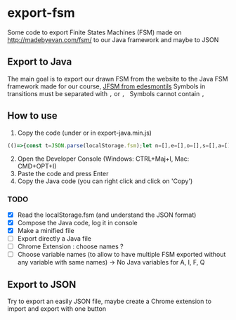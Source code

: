 # export-fsm
Some code to export Finite States Machines (FSM) made on http://madebyevan.com/fsm/ to our Java framework and maybe to JSON

## Export to Java
The main goal is to export our drawn FSM from the website to the Java FSM framework made for our course, [JFSM from edesmontils](https://github.com/edesmontils/JFSM)
Symbols in transitions must be separated with `,` or `, `
Symbols cannot contain `,`

## How to use
1. Copy the code (under or in export-java.min.js)
```javascript
(()=>{const t=JSON.parse(localStorage.fsm);let n=[],e=[],o=[],s=[],a=[];t.nodes.forEach(t=>{e.push(t.text),t.isAcceptState&&s.push(t.text)}),t.links.forEach(e=>{"StartLink"===e.type?o.push(t.nodes[e.node].text):"SelfLink"===e.type?e.text.split(/,\s?/).forEach(o=>{n.includes(o)||n.push(o),a.push([t.nodes[e.node].text,o,t.nodes[e.node].text])}):e.text.split(/,\s?/).forEach(o=>{n.includes(o)||n.push(o),a.push([t.nodes[e.nodeA].text,o,t.nodes[e.nodeB].text])})}),clear&&clear();let r="// Code exported from http://madebyevan.com/fsm/ with https://github.com/grallm/export-fsm\n// Alphabet\nSet<String> A = new HashSet<String>();\n";for(let t of n)r+='A.add("'+t+'");\n';r+="\n// States\nSet<Etat> Q = new HashSet<Etat>();\n";for(let t of e)r+='Q.add(new Etat("'+t+'"));\n';r+="\n// Initial States\nSet<String> I = new HashSet<String>();\n";for(let t of o)r+='I.add("'+t+'");\n';r+="\n// Final States\nSet<String> F = new HashSet<String>();\n";for(let t of s)r+='F.add("'+t+'");\n';r+="\n// Transitions\nSet<Transition> mu = new HashSet<Transition>();\n";for(let t of a)r+='mu.add(new Transition("'+t[0]+'","'+t[1]+'","'+t[2]+'"));\n';r+="\n// Constructor\nAutomate afn = new AFN(A, Q, I, F, mu);\n\n",console.log(r)})();
```
2. Open the Developer Console (Windows: CTRL+Maj+I, Mac: CMD+OPT+I)
3. Paste the code and press Enter
4. Copy the Java code (you can right click and click on 'Copy')

### TODO
- [X] Read the localStorage.fsm (and understand the JSON format)
- [X] Compose the Java code, log it in console
- [X] Make a minified file
- [ ] Export directly a Java file
- [ ] Chrome Extension : choose names ?
- [ ] Choose variable names (to allow to have multiple FSM exported without any variable with same names) -> No Java variables for A, I, F, Q

## Export to JSON
Try to export an easily JSON file, maybe create a Chrome extension to import and export with one button
